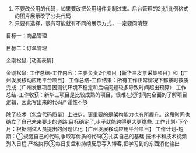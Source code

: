 1. 不要改公用的代码，如果要改把公用组件复制过来。后台管理的2比1比例格式的图片展示改了公共代码
2. 只要有选择，很有可能就有不同的展示方式，一定要问清楚



目标一：商品管理

目标二：订单管理







金刚松鼠:
[动画表情]

金刚松鼠:
工作总结-工作内容：主要负责2个项目【新华三发票采集项目】和【广州发展移动应用平台项目】
工作总结-工作结果：所有工作正常情况下都按时按质完成（广州发展项目因测试环境不稳定和后端问题较多导致时间超出预算）
工作总结-工作收获：新华三项目是比较成熟的项目，很难在短时间内全面的了解项目逻辑，因此写出来的代码严谨性不够

除了技术（包含代码质量）上进步，更重要的是架构能力也有所提升。这段时间也确立了自己未来要走的道路,目标确定了,步子就能跨得更大更稳些.
工作计划-下个月：根据测试人员提出的问题优化【广州发展移动应用平台项目】
工作计划-短期：①规范自己的代码,争取写优质的代码②扎实自己的基础,技术书和技术视频列入日程,严格执行③每日复盘和持续反思写入博客,把学习到的东西消化输出